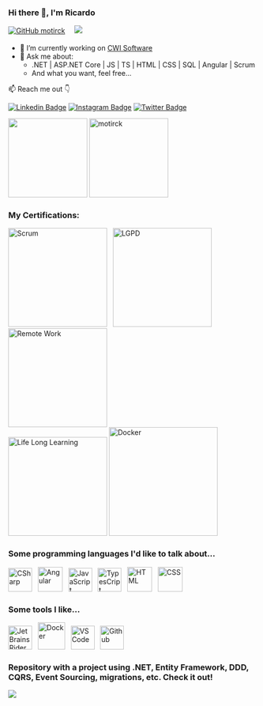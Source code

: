 ### Hi there 👋, I'm Ricardo

[![GitHub motirck](https://img.shields.io/github/followers/motirck?label=follow&style=social)](https://github.com/motirck)
<sub>ㅤ</sub>
![](https://komarev.com/ghpvc/?username=motirck&style=flat-square&color=13b982&label=Profile%20views)

- 🔭 I’m currently working on [CWI Software](https://cwi.com.br/)
- 💬 Ask me about:
  * .NET | ASP.NET Core | JS | TS | HTML | CSS | SQL | Angular | Scrum
  * And what you want, feel free...

📫 Reach me out 👇

[![Linkedin Badge](https://img.shields.io/badge/-LinkedIn-blue?style=flat-square&logo=Linkedin&logoColor=white&link=https://www.linkedin.com/in/ricardoalvespaula/)](https://www.linkedin.com/in/ricardoalvespaula/)
[![Instagram Badge](https://img.shields.io/badge/-Instagram-%23E4405F?style=flat-square&logo=instagram&logoColor=white&link=https://www.instagram.com/ricardoalvespaula/)](https://www.instagram.com/ricardoalvespaula/)
[![Twitter Badge](https://img.shields.io/badge/-Twitter-1ca0f1?style=flat-square&labelColor=1ca0f1&logo=twitter&logoColor=white&link=https://twitter.com/ricardoalvesp01)](https://twitter.com/ricardoalvesp01)
<!-- [![Youtube Badge](https://img.shields.io/badge/-YouTube-ff0000?style=flat-square&labelColor=ff0000&logo=youtube&logoColor=white&link=https://www.youtube.com/channel/UCh4-Ptt4gukQenRWgyC2OXA)](https://www.youtube.com/channel/UCh4-Ptt4gukQenRWgyC2OXA)-->

<!-- Vertical Spacer -->
<p></p>

<div>
    <img height="160em" src="https://github-readme-stats.vercel.app/api?username=motirck&show_icons=true&theme=monokai&include_all_commits=true&count_private=true"/>
    <img  src="https://github-readme-streak-stats.herokuapp.com/?user=motirck&theme=monokai" alt="motirck" height="160em"/>
</div>

<!-- Vertical Spacer -->
<p></p>

<!-- Trophies -->
<!--<p align="left"> <a href="https://github.com/ryo-ma/github-profile-trophy"><img src="https://github-profile-trophy.vercel.app/?username=motirck&theme=onedark&title=MultiLanguage,Commit,Followers,PullRequest,Stars" width="760" alt="motirck" /></a> </p>-->

### My Certifications:
<img alt="Scrum" title="Scrum" height="200" src="https://github.com/Motirck/motirck/assets/57419630/b565a5a4-e6e5-4c67-b78c-164b4b74ad74"> &nbsp;
<img alt="LGPD" title="LGPD" height="200" src="https://github.com/Motirck/motirck/assets/57419630/31e5c984-a326-4918-85ae-8fe87bc5e89c"> &nbsp;
<img alt="Remote Work" title="Remote Work" height="200" src="https://github.com/Motirck/motirck/assets/57419630/ba5fb2ab-1dc9-4ed9-bf7b-be1a45486ec3"> <br>
<img alt="Life Long Learning" title="Life Long Learning" height="200" src="https://github.com/Motirck/motirck/assets/57419630/a374f3b6-c4ca-4b42-8073-3e824856704f">
<img alt="Docker" title="Docker" height="220" src="https://github.com/Motirck/motirck/assets/57419630/9923a466-a86a-4db2-9ff3-8d6a63d2f500">

### Some programming languages I'd like to talk about...

<!-- <img alt="NodeJS" title="NodeJS" height="48" src="https://raw.githubusercontent.com/github/explore/80688e429a7d4ef2fca1e82350fe8e3517d3494d/topics/nodejs/nodejs.png"> &nbsp --> 
<!-- <img alt="C" title="C" height="52" src="https://user-images.githubusercontent.com/57419630/122760833-efb9ca00-d271-11eb-9348-539c0edeee34.png"> &nbsp -->
<!-- <img alt="C++" title="C++" height="48" src="https://user-images.githubusercontent.com/57419630/122760869-fcd6b900-d271-11eb-806d-74555059b5c7.png"> &nbsp -->

<img alt="CSharp" title="CSharp" height="48" src="https://user-images.githubusercontent.com/57419630/122697755-61ffbf80-d21c-11eb-901a-a3c4220f3ecf.png"> &nbsp;
<img alt="Angular" title="Angular" height="50" src="https://user-images.githubusercontent.com/38081852/120406321-f0b9a480-c320-11eb-8bb8-6f22e95a8eff.png"> &nbsp;
<img alt="JavaScript" title="JS" height="48" src="https://user-images.githubusercontent.com/57419630/122698166-26b1c080-d21d-11eb-86e2-ccadcc205b50.png"> &nbsp;
<img alt="TypesCript" title="TS" height="48" src="https://user-images.githubusercontent.com/57419630/122698162-24e7fd00-d21d-11eb-943b-89e700baa1ee.png"> &nbsp;
<img alt="HTML" title="HTML" height="50" src="https://user-images.githubusercontent.com/57419630/124050480-050cc200-d9f1-11eb-9ad4-607de212ee0a.png"> &nbsp;
<img alt="CSS" title="CSS" height="50" src="https://user-images.githubusercontent.com/57419630/124050477-0342fe80-d9f1-11eb-96b3-f935ebfc0924.png"> &nbsp;

### Some tools I like...

<img alt="JetBrains Rider" title="JetBrains Rider" height="48" src="https://github.com/Motirck/motirck/assets/57419630/c44429bc-b3ac-465b-aed5-e6f5a751252d"/> &nbsp;
<img alt="Docker" title="Docker" height="55" src="https://github.com/Motirck/motirck/assets/57419630/8111bbe6-0dcf-40ad-84b1-b43a23ec1a75"/> &nbsp;
<img alt="VSCode" title="VSCode" height="48" src="https://user-images.githubusercontent.com/57419630/122802342-a2eae900-d29b-11eb-9f8a-d492a84716c8.png"/> &nbsp;
<img alt="Github" title="Github" height="48" src="https://user-images.githubusercontent.com/57419630/122800074-e2640600-d298-11eb-975a-5cbe097786c4.png"/> &nbsp;

<!-- <img alt="Sass" title="Sass" height="50" src="https://raw.githubusercontent.com/devicons/devicon/master/icons/sass/sass-original.svg" width="40" /> &nbsp -->
<!--  <img alt="Bootstrap" height="44" src="https://raw.githubusercontent.com/github/explore/80688e429a7d4ef2fca1e82350fe8e3517d3494d/topics/bootstrap/bootstrap.png"/> &nbsp -->
<!--  <img alt="npm" height="44" src="https://user-images.githubusercontent.com/57419630/124049280-7eef7c00-d9ee-11eb-822f-1b7ac86f5271.png"/> -->

### Repository with a project using .NET, Entity Framework, DDD, CQRS, Event Sourcing, migrations, etc. Check it out!
[![](https://github-readme-stats.vercel.app/api/pin/?username=motirck&repo=modelagem-dominios-ricos&bg_color=ffffff00&text_color=666666)](https://github.com/motirck/modelagem-dominios-ricos)
